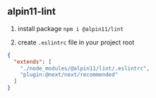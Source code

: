 ## alpin11-lint

1. install package `npm i @alpin11/lint`

2. create `.eslintrc` file in your project root
```json
{
  "extends": [
    "./node_modules/@alpin11/lint/.eslintrc",
    "plugin:@next/next/recommended"
  ]
}
```
